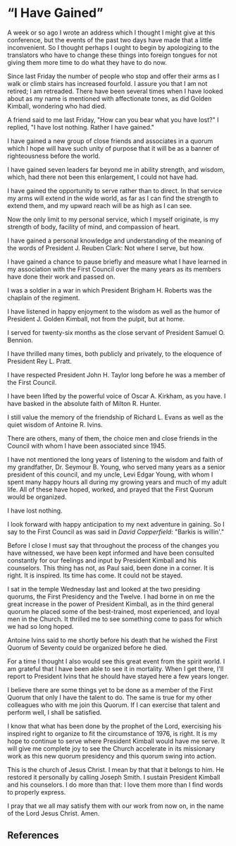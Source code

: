 # “I Have Gained”

A week or so ago I wrote an address which I thought I might give at this
conference, but the events of the past two days have made that a little
inconvenient. So I thought perhaps I ought to begin by apologizing to the
translators who have to change these things into foreign tongues for not
giving them more time to do what they have to do now.

Since last Friday the number of people who stop and offer their arms as I walk
or climb stairs has increased fourfold. I assure you that I am not retired; I
am retreaded. There have been several times when I have looked about as my
name is mentioned with affectionate tones, as did Golden Kimball, wondering
who had died.

A friend said to me last Friday, "How can you bear what you have lost?" I
replied, "I have lost nothing. Rather I have gained."

I have gained a new group of close friends and associates in a quorum which I
hope will have such unity of purpose that it will be as a banner of
righteousness before the world.

I have gained seven leaders far beyond me in ability strength, and wisdom,
which, had there not been this enlargement, I could not have had.

I have gained the opportunity to serve rather than to direct. In that service
my arms will extend in the wide world, as far as I can find the strength to
extend them, and my upward reach will be as high as I can see.

Now the only limit to my personal service, which I myself originate, is my
strength of body, facility of mind, and compassion of heart.

I have gained a personal knowledge and understanding of the meaning of the
words of President J. Reuben Clark: Not where I serve, but how.

I have gained a chance to pause briefly and measure what I have learned in my
association with the First Council over the many years as its members have
done their work and passed on.

I was a soldier in a war in which President Brigham H. Roberts was the
chaplain of the regiment.

I have listened in happy enjoyment to the wisdom as well as the humor of
President J. Golden Kimball, not from the pulpit, but at home.

I served for twenty-six months as the close servant of President Samuel O.
Bennion.

I have thrilled many times, both publicly and privately, to the eloquence of
President Rey L. Pratt.

I have respected President John H. Taylor long before he was a member of the
First Council.

I have been lifted by the powerful voice of Oscar A. Kirkham, as you have. I
have basked in the absolute faith of Milton R. Hunter.

I still value the memory of the friendship of Richard L. Evans as well as the
quiet wisdom of Antoine R. Ivins.

There are others, many of them, the choice men and close friends in the
Council with whom I have been associated since 1945.

I have not mentioned the long years of listening to the wisdom and faith of my
grandfather, Dr. Seymour B. Young, who served many years as a senior president
of this council, and my uncle, Levi Edgar Young, with whom I spent many happy
hours all during my growing years and much of my adult life. All of these have
hoped, worked, and prayed that the First Quorum would be organized.

I have lost nothing.

I look forward with happy anticipation to my next adventure in gaining. So I
say to the First Council as was said in _David Copperfield:_ "Barkis is
willin'."

Before I close I must say that throughout the process of the changes you have
witnessed, we have been kept informed and have been consulted constantly for
our feelings and input by President Kimball and his counselors. This thing has
not, as Paul said, been done in a corner. It is right. It is inspired. Its
time has come. It could not be stayed.

I sat in the temple Wednesday last and looked at the two presiding quorums,
the First Presidency and the Twelve. I had borne in on me the great increase
in the power of President Kimball, as in the third general quorum he placed
some of the best-trained, most experienced, and loyal men in the Church. It
thrilled me to see something come to pass for which we had so long hoped.

Antoine Ivins said to me shortly before his death that he wished the First
Quorum of Seventy could be organized before he died.

For a time I thought I also would see this great event from the spirit world.
I am grateful that I have been able to see it in mortality. When I get there,
I'll report to President Ivins that he should have stayed here a few years
longer.

I believe there are some things yet to be done as a member of the First Quorum
that only I have the talent to do. The same is true for my other colleagues
who with me join this Quorum. If I can exercise that talent and perform well,
I shall be satisfied.

I know that what has been done by the prophet of the Lord, exercising his
inspired right to organize to fit the circumstance of 1976, is right. It is my
hope to continue to serve where President Kimball would have me serve. It will
give me complete joy to see the Church accelerate in its missionary work as
this new quorum presidency and this quorum swing into action.

This is the church of Jesus Christ. I mean by that that it belongs to him. He
restored it personally by calling Joseph Smith. I sustain President Kimball
and his counselors. I do more than that: I love them more than I find words to
properly express.

I pray that we all may satisfy them with our work from now on, in the name of
the Lord Jesus Christ. Amen.

## References

